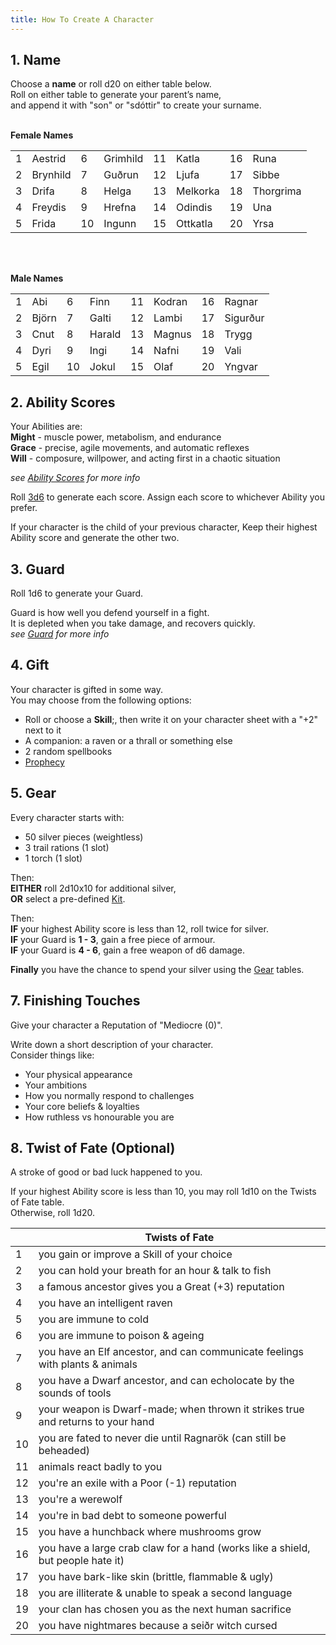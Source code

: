```yaml
---
title: How To Create A Character
---
```


## 1. Name

Choose a **name** or roll d20 on either table below.  
Roll on either table to generate your parent’s name,  
and append it with "son" or "sdóttir" to create your surname. <br /> <br />

**Female Names**

|     |          |     |          |     |          |     |           |
| --- | -------- | --- | -------- | --- | -------- | --- | --------- |
| 1   | Aestrid  | 6   | Grimhild | 11  | Katla    | 16  | Runa      |
| 2   | Brynhild | 7   | Guðrun   | 12  | Ljufa    | 17  | Sibbe     |
| 3   | Drifa    | 8   | Helga    | 13  | Melkorka | 18  | Thorgrima |
| 4   | Freydis  | 9   | Hrefna   | 14  | Odindis  | 19  | Una       |
| 5   | Frida    | 10  | Ingunn   | 15  | Ottkatla | 20  | Yrsa      |

<br />
<br />

**Male Names**

|     |       |     |        |     |        |     |          |
| --- | ----- | --- | ------ | --- | ------ | --- | -------- |
| 1   | Abi   | 6   | Finn   | 11  | Kodran | 16  | Ragnar   |
| 2   | Björn | 7   | Galti  | 12  | Lambi  | 17  | Sigurður |
| 3   | Cnut  | 8   | Harald | 13  | Magnus | 18  | Trygg    |
| 4   | Dyri  | 9   | Ingi   | 14  | Nafni  | 19  | Vali     |
| 5   | Egil  | 10  | Jokul  | 15  | Olaf   | 20  | Yngvar   |

## 2. Ability Scores

Your Abilities are:  
**Might** - muscle power, metabolism, and endurance  
**Grace** - precise, agile movements, and automatic reflexes  
**Will** - composure, willpower, and acting first in a chaotic situation

_see [Ability Scores](/rules/ability-scores) for more info_

Roll [3d6](/start-here/introduction#dice) to generate each score. Assign each
score to whichever Ability you prefer.

If your character is the child of your previous character, Keep their highest
Ability score and generate the other two.

## 3. Guard

Roll 1d6 to generate your Guard.

Guard is how well you defend yourself in a fight.  
It is depleted when you take damage, and recovers quickly.  
_see [Guard](/rules/fighting/guard) for more info_

## 4. Gift

Your character is gifted in some way.  
You may choose from the following options:

-   Roll or choose a **Skill**;, then write it on your character sheet with a
    "+2" next to it
-   A companion: a raven or a thrall or something else
-   2 random spellbooks
-   [Prophecy](/rules/magic/seiðr#prophecy)

## 5. Gear

Every character starts with:

-   50 silver pieces (weightless)
-   3 trail rations (1 slot)
-   1 torch (1 slot)

Then:  
**EITHER** roll 2d10x10 for additional silver,  
**OR** select a pre-defined [Kit](/character-creation/kits).

Then:  
**IF** your highest Ability score is less than 12, roll twice for silver.  
**IF** your Guard is **1 - 3**, gain a free piece of armour.  
**IF** your Guard is **4 - 6**, gain a free weapon of d6 damage.

**Finally** you have the chance to spend your silver using the
[Gear](/character-creation/gear) tables.

## 7. Finishing Touches

Give your character a Reputation of "Mediocre (0)".

Write down a short description of your character.  
Consider things like:

-   Your physical appearance
-   Your ambitions
-   How you normally respond to challenges
-   Your core beliefs & loyalties
-   How ruthless vs honourable you are

## 8. Twist of Fate (Optional)

A stroke of good or bad luck happened to you.

If your highest Ability score is less than 10, you may roll 1d10 on the Twists
of Fate table.  
Otherwise, roll 1d20.

|     | Twists of Fate                                                                  |
| --- | ------------------------------------------------------------------------------- |
| 1   | you gain or improve a Skill of your choice                                      |
| 2   | you can hold your breath for an hour & talk to fish                             |
| 3   | a famous ancestor gives you a Great (+3) reputation                             |
| 4   | you have an intelligent raven                                                   |
| 5   | you are immune to cold                                                          |
| 6   | you are immune to poison & ageing                                               |
| 7   | you have an Elf ancestor, and can communicate feelings with plants & animals    |
| 8   | you have a Dwarf ancestor, and can echolocate by the sounds of tools            |
| 9   | your weapon is Dwarf-made; when thrown it strikes true and returns to your hand |
| 10  | you are fated to never die until Ragnarök (can still be beheaded)               |
| 11  | animals react badly to you                                                      |
| 12  | you're an exile with a Poor (-1) reputation                                     |
| 13  | you're a werewolf                                                               |
| 14  | you're in bad debt to someone powerful                                          |
| 15  | you have a hunchback where mushrooms grow                                       |
| 16  | you have a large crab claw for a hand (works like a shield, but people hate it) |
| 17  | you have bark-like skin (brittle, flammable & ugly)                             |
| 18  | you are illiterate & unable to speak a second language                          |
| 19  | your clan has chosen you as the next human sacrifice                            |
| 20  | you have nightmares because a seiðr witch cursed                                |
